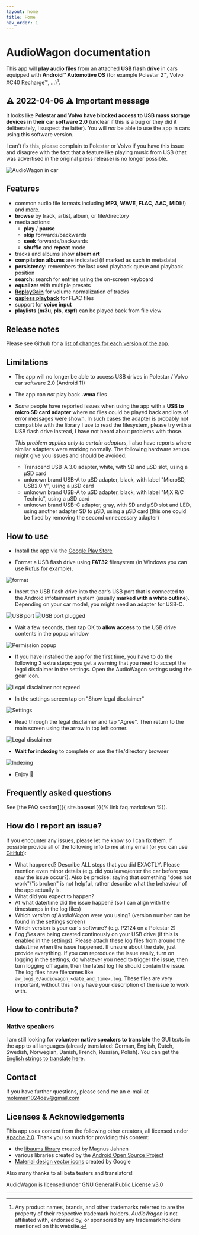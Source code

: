 ```yaml
---
layout: home
title: Home
nav_order: 1
---
```


# AudioWagon documentation

This app will **play audio files** from an attached **USB flash drive** in cars equipped with **Android™ Automotive OS**
(for example Polestar 2™, Volvo XC40 Recharge™, &hellip;)[^1].

## ⚠ 2022-04-06 ⚠ Important message

It looks like **Polestar and Volvo have blocked access to USB mass storage devices in their car software 2.0** (unclear
if this is a bug or they did it deliberately, I suspect the latter). You will *not* be able to use the app in cars using
this software version. 

I can't fix this, please complain to Polestar or Volvo if you have this issue and disagree with the fact that a feature 
like playing music from USB (that was advertised in the original press release) is no longer possible.


![AudioWagon in car](/img/audiowagon.jpg)

## Features

- common audio file formats including **MP3**, **WAVE**, **FLAC**, **AAC**, **MIDI**(!) and
  [more](https://developer.android.com/guide/topics/media/media-formats).
- **browse** by track, artist, album, or file/directory
- media actions:
    - **play** / **pause**
    - **skip** forwards/backwards
    - **seek** forwards/backwards
    - **shuffle** and **repeat** mode
- tracks and albums show **album art**
- **compilation albums** are indicated (if marked as such in metadata)
- **persistency**: remembers the last used playback queue and playback position
- **search**: search for entries using the on-screen keyboard
- **equalizer** with multiple presets
- [**ReplayGain**](https://en.wikipedia.org/wiki/ReplayGain) for volume normalization of tracks
- [**gapless playback**](https://en.wikipedia.org/wiki/Gapless_playback) for FLAC files
- support for **voice input**
- **playlists** (**m3u**, **pls**, **xspf**) can be played back from file view

## Release notes

Please see Github for a [list of changes for each version of the app](https://github.com/MoleMan1024/audiowagon/blob/master/CHANGELOG.md).

## Limitations

- The app will no longer be able to access USB drives in Polestar / Volvo car software 2.0 (Android 11)
- The app can *not* play back **.wma** files
- *Some* people have reported issues when using the app with a **USB to micro SD card adapter** where no files could be
  played back and lots of error messages were shown. In such cases the adapter is probably not compatible with the
  library I use to read the filesystem, please try with a USB flash drive instead, I have not heard about problems with
  those. 

  *This problem applies only to certain adapters*, I also have reports where similar adapters were working
  normally. The following hardware setups might give you issues and should be avoided:
  - Transcend USB-A 3.0 adapter, white, with SD and µSD slot, using a µSD card
  - unknown brand USB-A to µSD adapter, black, with label "MicroSD, USB2.0 Y", using a µSD card
  - unknown brand USB-A to µSD adapter, black, with label "MjX R/C Technic", using a µSD card
  - unknown brand USB-C adapter, gray, with SD and µSD slot and LED, using another adapter SD to µSD, using a µSD card
    (this one could be fixed by removing the second unnecessary adapter)

## How to use

- Install the app via the [Google Play Store](https://play.google.com/store/apps/details?id=de.moleman1024.audiowagon)

- Format a USB flash drive using **FAT32** filesystem (in Windows you can use [Rufus](https://rufus.ie/en/) for example).

![format](/img/format.jpg)

- Insert the USB flash drive into the car's USB port that is connected to the Android infotainment system (usually
  **marked with a white outline**). Depending on your car model, you might need an adapter for USB-C.

![USB port](/img/port.jpg)
![USB port plugged](/img/insert_usb.jpg)

- Wait a few seconds, then tap OK to **allow access** to the USB drive contents in the popup window

![Permission popup](/img/allow_access.jpg)

- If you have installed the app for the first time, you have to do the following 3 extra steps: you get a warning that 
  you need to accept the legal disclaimer in the settings. Open the AudioWagon settings using the gear icon.

![Legal disclaimer not agreed](/img/legal_disclaimer_not_agreed.jpg)

- In the settings screen tap on "Show legal disclaimer"

![Settings](/img/settings.jpg)

- Read through the legal disclaimer and tap "Agree". Then return to the main screen using the arrow in top
  left corner.

![Legal disclaimer](/img/legal_disclaimer.jpg)

- **Wait for indexing** to complete or use the file/directory browser

![Indexing](/img/indexing.jpg)

- Enjoy 🤩


## Frequently asked questions

See [the FAQ section]({{ site.baseurl }}{% link faq.markdown %}).

## How do I report an issue?

If you encounter any issues, please let me know so I can fix them. If possible provide all of the following info to me
at my email (or you can use [GitHub](https://github.com/MoleMan1024/audiowagon/issues)):

- What happened? Describe ALL steps that you did EXACTLY. Please mention even minor details (e.g. did you leave/enter
  the car before you saw the issue occur?). Also be precise: saying that something "does not work"/"is broken" is not
  helpful, rather describe what the behaviour of the app actually is.
- What did you expect to happen?
- At what date/time did the issue happen? (so I can align with the timestamps in the log files)
- Which *version of AudioWagon* were you using? (version number can be found in the settings screen)
- Which version is your car's software? (e.g. P2124 on a Polestar 2)
- *Log files* are being created continously on your USB drive (if this is enabled in the settings). Please attach these
  log files from around the date/time when the issue happened. If unsure about the date, just provide everything. If you
  can reproduce the issue easily, turn on logging in the settings, do whatever you need to trigger the issue, then turn
  logging off again, then the latest log file should contain the issue. The log files have filenames like
  `aw_logs_0/audiowagon_<date_and_time>.log`. These files are very important, without this I only have your description
  of the issue to work with.


## How to contribute?

### Native speakers

I am still looking for **volunteer native speakers to translate** the GUI texts in the app to all languages
(already translated: German, English, Dutch, Swedish, Norwegian, Danish, French, Russian, Polish). You can get the
[English strings to translate here](https://github.com/MoleMan1024/audiowagon/blob/master/automotive/src/main/res/values/strings.xml).


## Contact

If you have further questions, please send me an e-mail at [moleman1024dev@gmail.com](mailto:moleman1024dev@gmail.com)

## Licenses & Acknowledgements

This app uses content from the following other creators, all licensed under
[Apache 2.0](https://www.apache.org/licenses/LICENSE-2.0). Thank you so much for providing this content:

- the [libaums library](https://github.com/magnusja/libaums) created by Magnus Jahnen
- various libraries created by the [Android Open Source Project](https://source.android.com/)
- [Material design vector icons](https://fonts.google.com/icons) created by Google

Also many thanks to all beta testers and translators!

AudioWagon is licensed under [GNU General Public License v3.0](https://www.gnu.org/licenses/gpl-3.0.html)

---

[^1]: Any product names, brands, and other trademarks referred to are the property of their respective trademark
      holders. *AudioWagon* is not affiliated with, endorsed by, or sponsored by any trademark holders mentioned on this
      website.

